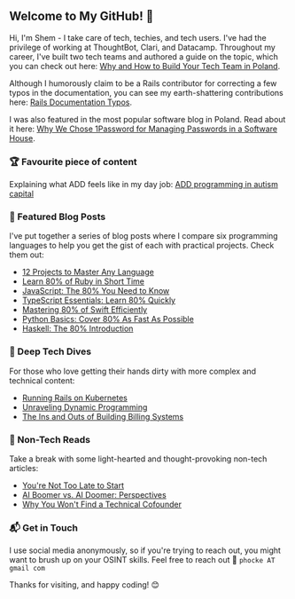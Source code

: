 ## Welcome to My GitHub! 🚀

Hi, I'm Shem - I take care of tech, techies, and tech users. I've had the privilege of working at ThoughtBot, Clari, and Datacamp. Throughout my career, I've built two tech teams and authored a guide on the topic, which you can check out here: [Why and How to Build Your Tech Team in Poland](https://phocke.gumroad.com/l/qzUPq).

Although I humorously claim to be a Rails contributor for correcting a few typos in the documentation, you can see my earth-shattering contributions here: [Rails Documentation Typos](https://contributors.rubyonrails.org/contributors/przemek-hocke/commits).

I was also featured in the most popular software blog in Poland. Read about it here: [Why We Chose 1Password for Managing Passwords in a Software House](https://geek.justjoin.it/dlaczego-wybralismy-1password-do-zarzadzania-haslami-w-software-housie/).

### 🏆 Favourite piece of content

Explaining what ADD feels like in my day job:
[ADD programming in autism capital](https://shem-home-page.vercel.app/blog/7-1-add-programming-in-autism-capital/)

### 📘 Featured Blog Posts

I've put together a series of blog posts where I compare six programming languages to help you get the gist of each with practical projects. Check them out:

- [12 Projects to Master Any Language](https://shem-home-page.vercel.app/blog/1-12-projects-to-learn-any-language/)
- [Learn 80% of Ruby in Short Time](https://shem-home-page.vercel.app/blog/2-learn-80-percent-ruby/)
- [JavaScript: The 80% You Need to Know](https://shem-home-page.vercel.app/blog/3-learn-80-percent-js/)
- [TypeScript Essentials: Learn 80% Quickly](https://shem-home-page.vercel.app/blog/4-learn-80-percent-ts/)
- [Mastering 80% of Swift Efficiently](https://shem-home-page.vercel.app/blog/5-learn-80-percent-swift/)
- [Python Basics: Cover 80% As Fast As Possible](https://shem-home-page.vercel.app/blog/6-learn-80-percent-python/)
- [Haskell: The 80% Introduction](https://shem-home-page.vercel.app/blog/7-learn-80-percent-haskell/)

### 🔧 Deep Tech Dives

For those who love getting their hands dirty with more complex and technical content:

- [Running Rails on Kubernetes](https://shem-home-page.vercel.app/blog/8-rails-on-kubernetes-/)
- [Unraveling Dynamic Programming](https://shem-home-page.vercel.app/blog/0-dynamic-programming/)
- [The Ins and Outs of Building Billing Systems](https://shem-home-page.vercel.app/blog/10-everything-i-know-about-building-billing-systems/)

### 🌱 Non-Tech Reads

Take a break with some light-hearted and thought-provoking non-tech articles:

- [You're Not Too Late to Start](https://shem-home-page.vercel.app/blog/13-youre-not-too-late/)
- [AI Boomer vs. AI Doomer: Perspectives](https://shem-home-page.vercel.app/blog/12-ai-boomer-ai-doomer/)
- [Why You Won't Find a Technical Cofounder](https://shem-home-page.vercel.app/blog/11-why-you-wont-find-technical-cofounder/)

### 📬 Get in Touch

I use social media anonymously, so if you're trying to reach out, you might want to brush up on your OSINT skills.
Feel free to reach out 📧 `phocke AT gmail com`

Thanks for visiting, and happy coding! 😊
